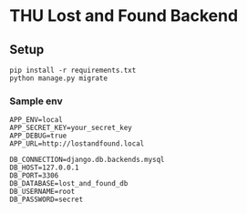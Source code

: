 # THU Lost and Found Backend

## Setup
```shell script
pip install -r requirements.txt
python manage.py migrate
```
### Sample env
```
APP_ENV=local
APP_SECRET_KEY=your_secret_key
APP_DEBUG=true
APP_URL=http://lostandfound.local

DB_CONNECTION=django.db.backends.mysql
DB_HOST=127.0.0.1
DB_PORT=3306
DB_DATABASE=lost_and_found_db
DB_USERNAME=root
DB_PASSWORD=secret
```
